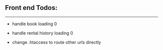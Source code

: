 ## Front end Todos:

---

- handle book loading 0

- handle rental history loading 0

- change .htaccess to route other urls directly
